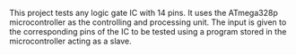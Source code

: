 This project tests any logic gate IC with 14 pins. It uses the ATmega328p microcontroller as the controlling and processing unit. The input is given to the corresponding pins of the IC to be tested using a program stored in the microcontroller acting as a slave. 
